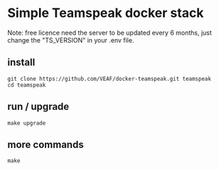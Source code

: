 # Simple Teamspeak docker stack

Note: free licence need the server to be updated every 6 months, just change the "TS_VERSION" in your .env file.

## install

```shell
git clone https://github.com/VEAF/docker-teamspeak.git teamspeak
cd teamspeak
```

## run / upgrade

```shell
make upgrade
```

## more commands

```shell
make
```
